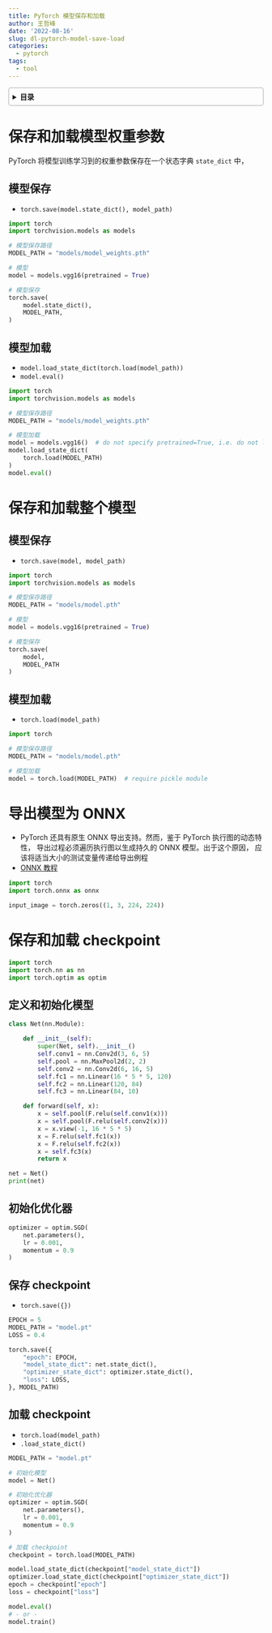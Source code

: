 ```yaml
---
title: PyTorch 模型保存和加载
author: 王哲峰
date: '2022-08-16'
slug: dl-pytorch-model-save-load
categories:
  - pytorch
tags:
  - tool
---
```


<style>
details {
    border: 1px solid #aaa;
    border-radius: 4px;
    padding: .5em .5em 0;
}
summary {
    font-weight: bold;
    margin: -.5em -.5em 0;
    padding: .5em;
}
details[open] {
    padding: .5em;
}
details[open] summary {
    border-bottom: 1px solid #aaa;
    margin-bottom: .5em;
}
</style>

<details><summary>目录</summary><p>

- [保存和加载模型权重参数](#保存和加载模型权重参数)
  - [模型保存](#模型保存)
  - [模型加载](#模型加载)
- [保存和加载整个模型](#保存和加载整个模型)
  - [模型保存](#模型保存-1)
  - [模型加载](#模型加载-1)
- [导出模型为 ONNX](#导出模型为-onnx)
- [保存和加载 checkpoint](#保存和加载-checkpoint)
  - [定义和初始化模型](#定义和初始化模型)
  - [初始化优化器](#初始化优化器)
  - [保存 checkpoint](#保存-checkpoint)
  - [加载 checkpoint](#加载-checkpoint)
</p></details><p></p>

# 保存和加载模型权重参数

PyTorch 将模型训练学习到的权重参数保存在一个状态字典 `state_dict` 中，

## 模型保存

* `torch.save(model.state_dict(), model_path)`

```python
import torch
import torchvision.models as models

# 模型保存路径
MODEL_PATH = "models/model_weights.pth"

# 模型
model = models.vgg16(pretrained = True)

# 模型保存
torch.save(
    model.state_dict(), 
    MODEL_PATH,
)
```

## 模型加载

* `model.load_state_dict(torch.load(model_path))`
* `model.eval()`

```python
import torch
import torchvision.models as models

# 模型保存路径
MODEL_PATH = "models/model_weights.pth"

# 模型加载
model = models.vgg16()  # do not specify pretrained=True, i.e. do not load default weights
model.load_state_dict(
    torch.load(MODEL_PATH)
)
model.eval()
```

# 保存和加载整个模型

## 模型保存

* `torch.save(model, model_path)`

```python
import torch
import torchvision.models as models

# 模型保存路径
MODEL_PATH = "models/model.pth"

# 模型
model = models.vgg16(pretrained = True)

# 模型保存
torch.save(
    model, 
    MODEL_PATH
)
```

## 模型加载

* `torch.load(model_path)`

```python
import torch

# 模型保存路径
MODEL_PATH = "models/model.pth"

# 模型加载
model = torch.load(MODEL_PATH)  # require pickle module
```

# 导出模型为 ONNX

* PyTorch 还具有原生 ONNX 导出支持。然而，鉴于 PyTorch 执行图的动态特性，
  导出过程必须遍历执行图以生成持久的 ONNX 模型。出于这个原因，
  应该将适当大小的测试变量传递给导出例程
* [ONNX 教程](https://github.com/onnx/tutorials)

```python
import torch
import torch.onnx as onnx

input_image = torch.zeros((1, 3, 224, 224))
```

# 保存和加载 checkpoint

```python
import torch
import torch.nn as nn
import torch.optim as optim
```

## 定义和初始化模型

```python
class Net(nn.Module):

    def __init__(self):
        super(Net, self).__init__()
        self.conv1 = nn.Conv2d(3, 6, 5)
        self.pool = nn.MaxPool2d(2, 2)
        self.conv2 = nn.Conv2d(6, 16, 5)
        self.fc1 = nn.Linear(16 * 5 * 5, 120)
        self.fc2 = nn.Linear(120, 84)
        self.fc3 = nn.Linear(84, 10)

    def forward(self, x):
        x = self.pool(F.relu(self.conv1(x)))
        x = self.pool(F.relu(self.conv2(x)))
        x = x.view(-1, 16 * 5 * 5)
        x = F.relu(self.fc1(x))
        x = F.relu(self.fc2(x))
        x = self.fc3(x)
        return x

net = Net()
print(net)
```

## 初始化优化器

```python
optimizer = optim.SGD(
    net.parameters(), 
    lr = 0.001, 
    momentum = 0.9
)
```

## 保存 checkpoint

* `torch.save({})`

```python
EPOCH = 5
MODEL_PATH = "model.pt"
LOSS = 0.4

torch.save({
    "epoch": EPOCH,
    "model_state_dict": net.state_dict(),
    "optimizer_state_dict": optimizer.state_dict(),
    "loss": LOSS,
}, MODEL_PATH)
```

## 加载 checkpoint

* `torch.load(model_path)`
* `.load_state_dict()`

```python
MODEL_PATH = "model.pt"

# 初始化模型
model = Net()

# 初始化优化器
optimizer = optim.SGD(
    net.parameters(), 
    lr = 0.001, 
    momentum = 0.9
)

# 加载 checkpoint
checkpoint = torch.load(MODEL_PATH)

model.load_state_dict(checkpoint["model_state_dict"])
optimizer.load_state_dict(checkpoint["optimizer_state_dict"])
epoch = checkpoint["epoch"]
loss = checkpoint["loss"]

model.eval()
# - or - 
model.train()
```

